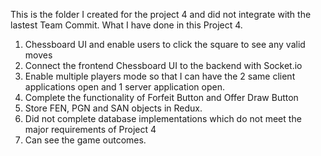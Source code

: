 This is the folder I created for the project 4 and did not integrate with the lastest Team Commit.
What I have done in this Project 4.
1. Chessboard UI and enable users to click the square to see any valid moves 
2. Connect the frontend Chessboard UI to the backend with Socket.io
3. Enable multiple players mode so that I can have the 2 same client applications open and 1 server application open. 
4. Complete the functionality of Forfeit Button and Offer Draw Button
5. Store FEN, PGN and SAN objects in Redux.
6. Did not complete database implementations which do not meet the major requirements of Project 4
7. Can see the game outcomes.
